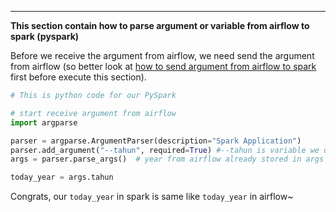 ---
**This section contain how to parse argument or variable from airflow to spark (pyspark)**

Before we receive the argument from airflow, we need send the argument from airflow (so better look at [how to send argument from airflow to spark](https://github.com/MuhammadMukhlis220/Airflow/tree/main/parsing_argument_to_spark) first before execute this section).

```python
# This is python code for our PySpark

# start receive argument from airflow
import argparse

parser = argparse.ArgumentParser(description="Spark Application")
parser.add_argument("--tahun", required=True) #--tahun is variable we declare in Airflow SparkSubmitOperator's parameter, so we called it back in here
args = parser.parse_args()  # year from airflow already stored in args var in args.tahun

today_year = args.tahun
```
Congrats, our `today_year` in spark is same like `today_year` in airflow~
